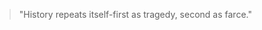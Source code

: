 

>"History repeats itself-first as tragedy, second as farce." 
 
 
  
                        
  

   
 









